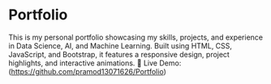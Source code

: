 # Portfolio
This is my personal portfolio showcasing my skills, projects, and experience in Data Science, AI, and Machine Learning. Built using HTML, CSS, JavaScript, and Bootstrap, it features a responsive design, project highlights, and interactive animations. 
🔗 Live Demo:(https://github.com/pramod13071626/Portfolio)  
